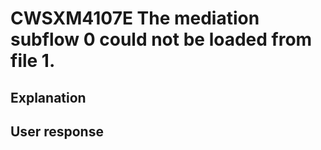 # CWSXM4107E The mediation subflow 0 could not be loaded from file 1.

## Explanation

## User response